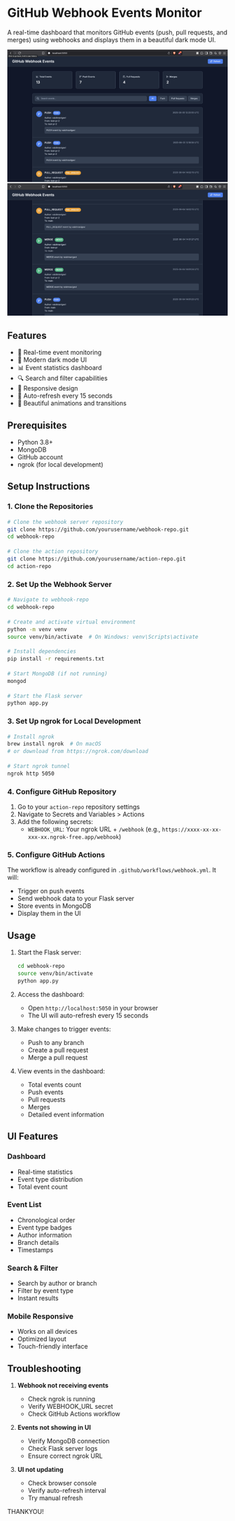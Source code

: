 # GitHub Webhook Events Monitor

A real-time dashboard that monitors GitHub events (push, pull requests, and merges) using webhooks and displays them in a beautiful dark mode UI.

![GitHub Webhook Events Monitor Dashboard](images/dashboard.png)
![GitHub Webhook Events Monitor Dashboard](images/dashboard1.png)

## Features

- 🎯 Real-time event monitoring
- 🌙 Modern dark mode UI
- 📊 Event statistics dashboard
- 🔍 Search and filter capabilities
- 📱 Responsive design
- 🔄 Auto-refresh every 15 seconds
- 🎨 Beautiful animations and transitions

## Prerequisites

- Python 3.8+
- MongoDB
- GitHub account
- ngrok (for local development)

## Setup Instructions

### 1. Clone the Repositories

```bash
# Clone the webhook server repository
git clone https://github.com/yourusername/webhook-repo.git
cd webhook-repo

# Clone the action repository
git clone https://github.com/yourusername/action-repo.git
cd action-repo
```

### 2. Set Up the Webhook Server

```bash
# Navigate to webhook-repo
cd webhook-repo

# Create and activate virtual environment
python -m venv venv
source venv/bin/activate  # On Windows: venv\Scripts\activate

# Install dependencies
pip install -r requirements.txt

# Start MongoDB (if not running)
mongod

# Start the Flask server
python app.py
```

### 3. Set Up ngrok for Local Development

```bash
# Install ngrok
brew install ngrok  # On macOS
# or download from https://ngrok.com/download

# Start ngrok tunnel
ngrok http 5050
```

### 4. Configure GitHub Repository

1. Go to your `action-repo` repository settings
2. Navigate to Secrets and Variables > Actions
3. Add the following secrets:
   - `WEBHOOK_URL`: Your ngrok URL + `/webhook` (e.g., `https://xxxx-xx-xx-xxx-xx.ngrok-free.app/webhook`)

### 5. Configure GitHub Actions

The workflow is already configured in `.github/workflows/webhook.yml`. It will:
- Trigger on push events
- Send webhook data to your Flask server
- Store events in MongoDB
- Display them in the UI

## Usage

1. Start the Flask server:
   ```bash
   cd webhook-repo
   source venv/bin/activate
   python app.py
   ```

2. Access the dashboard:
   - Open `http://localhost:5050` in your browser
   - The UI will auto-refresh every 15 seconds

3. Make changes to trigger events:
   - Push to any branch
   - Create a pull request
   - Merge a pull request

4. View events in the dashboard:
   - Total events count
   - Push events
   - Pull requests
   - Merges
   - Detailed event information

## UI Features

### Dashboard
- Real-time statistics
- Event type distribution
- Total event count

### Event List
- Chronological order
- Event type badges
- Author information
- Branch details
- Timestamps

### Search & Filter
- Search by author or branch
- Filter by event type
- Instant results

### Mobile Responsive
- Works on all devices
- Optimized layout
- Touch-friendly interface

## Troubleshooting

1. **Webhook not receiving events**
   - Check ngrok is running
   - Verify WEBHOOK_URL secret
   - Check GitHub Actions workflow

2. **Events not showing in UI**
   - Verify MongoDB connection
   - Check Flask server logs
   - Ensure correct ngrok URL

3. **UI not updating**
   - Check browser console
   - Verify auto-refresh interval
   - Try manual refresh

THANKYOU!